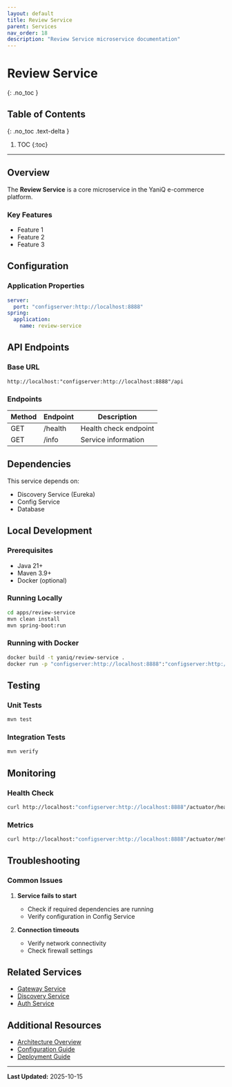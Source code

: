 ```yaml
---
layout: default
title: Review Service
parent: Services
nav_order: 18
description: "Review Service microservice documentation"
---
```


# Review Service
{: .no_toc }

## Table of Contents
{: .no_toc .text-delta }

1. TOC
{:toc}

---

## Overview

The **Review Service** is a core microservice in the YaniQ e-commerce platform.

### Key Features

- Feature 1
- Feature 2
- Feature 3

## Configuration

### Application Properties

```yaml
server:
  port: "configserver:http://localhost:8888"
spring:
  application:
    name: review-service
```

## API Endpoints

### Base URL

```
http://localhost:"configserver:http://localhost:8888"/api
```

### Endpoints

| Method | Endpoint | Description |
|--------|----------|-------------|
| GET | /health | Health check endpoint |
| GET | /info | Service information |

## Dependencies

This service depends on:

- Discovery Service (Eureka)
- Config Service
- Database

## Local Development

### Prerequisites

- Java 21+
- Maven 3.9+
- Docker (optional)

### Running Locally

```bash
cd apps/review-service
mvn clean install
mvn spring-boot:run
```

### Running with Docker

```bash
docker build -t yaniq/review-service .
docker run -p "configserver:http://localhost:8888":"configserver:http://localhost:8888" yaniq/review-service
```

## Testing

### Unit Tests

```bash
mvn test
```

### Integration Tests

```bash
mvn verify
```

## Monitoring

### Health Check

```bash
curl http://localhost:"configserver:http://localhost:8888"/actuator/health
```

### Metrics

```bash
curl http://localhost:"configserver:http://localhost:8888"/actuator/metrics
```

## Troubleshooting

### Common Issues

1. **Service fails to start**
   - Check if required dependencies are running
   - Verify configuration in Config Service

2. **Connection timeouts**
   - Verify network connectivity
   - Check firewall settings

## Related Services

- [Gateway Service](GATEWAY_SERVICE.md)
- [Discovery Service](DISCOVERY_SERVICE.md)
- [Auth Service](AUTH_SERVICE.md)

## Additional Resources

- [Architecture Overview](../pages/guides/ARCHITECTURE.md)
- [Configuration Guide](../pages/guides/CONFIGURATION.md)
- [Deployment Guide](../pages/guides/DEPLOYMENT.md)

---

**Last Updated:** 2025-10-15
